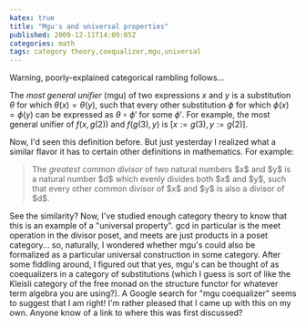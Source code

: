 ```yaml
---
katex: true
title: "Mgu's and universal properties"
published: 2009-12-11T14:09:05Z
categories: math
tags: category theory,coequalizer,mgu,universal
---
```


Warning, poorly-explained categorical rambling follows...

The <i>most general unifier</i> (mgu) of two expressions $x$ and $y$ is a substitution $\theta$ for which $\theta(x) = \theta(y)$, such that every other substitution $\phi$ for which $\phi(x) = \phi(y)$ can be expressed as $\theta \circ \phi'$ for some $\phi'$.  For example, the most general unifier of $f(x,g(2))$ and $f(g(3), y)$ is $[x := g(3), y := g(2)]$.

Now, I'd seen this definition before.  But just yesterday I realized what a similar flavor it has to certain other definitions in mathematics.  For example:

<blockquote>
The <i>greatest common divisor</i> of two natural numbers $x$ and $y$ is a natural number $d$ which evenly divides both $x$ and $y$, such that every other common divisor of $x$ and $y$ is also a divisor of $d$.
</blockquote>

See the similarity?  Now, I've studied enough category theory to know that this is an example of a "universal property".  gcd in particular is the meet operation in the divisor poset, and meets are just products in a poset category...  so, naturally, I wondered whether mgu's could also be formalized as a particular universal construction in some category.  After some fiddling around, I figured out that yes, mgu's can be thought of as coequalizers in a category of substitutions (which I guess is sort of like the Kleisli category of the free monad on the structure functor for whatever term algebra you are using?).  A Google search for "mgu coequalizer" seems to suggest that I am right!  I'm rather pleased that I came up with this on my own.  Anyone know of a link to where this was first discussed?


